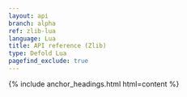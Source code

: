 ```yaml
---
layout: api
branch: alpha
ref: zlib-lua
language: Lua
title: API reference (Zlib)
type: Defold Lua
pagefind_exclude: true
---
```

{% include anchor_headings.html html=content %}